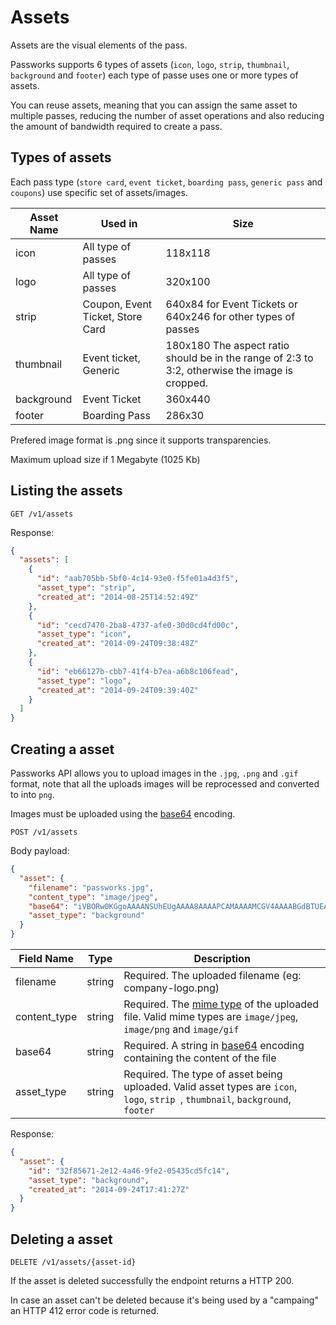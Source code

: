 Assets
===============

Assets are the visual elements of the pass.

Passworks supports 6 types of assets (`icon`, `logo`, `strip`, `thumbnail`, `background` and `footer`) each type of passe uses one or more types of assets.

You can reuse assets, meaning that you can assign the same asset to multiple passes, reducing the number of asset operations and also reducing the amount of bandwidth required to create a pass.

Types of assets
----------------

Each pass type (`store card`, `event ticket`, `boarding pass`, `generic pass` and `coupons`) use specific set of assets/images.

| Asset Name |  Used in       | Size
|------------|----------------------------------|----------------------------------|
| icon       | All type of passes               | 118x118 |
| logo		   | All type of passes 		        | 320x100 
| strip	   | Coupon, Event Ticket, Store Card | 640x84 for Event Tickets or 640x246 for other types of passes 
| thumbnail  | Event ticket, Generic | 180x180 The aspect ratio should be in the range of 2:3 to 3:2, otherwise the image is cropped.
| background | Event Ticket | 360x440	        |
| footer	   | Boarding Pass | 286x30           |    

Prefered image format is .png since it supports transparencies.

Maximum upload size if 1 Megabyte (1025 Kb)

Listing the assets
----------------

```shell
GET /v1/assets
```

Response:

```json
{
  "assets": [
    {
      "id": "aab705bb-5bf0-4c14-93e0-f5fe01a4d3f5",
      "asset_type": "strip",
      "created_at": "2014-08-25T14:52:49Z"
    },
    {
      "id": "cecd7470-2ba8-4737-afe0-30d0cd4fd00c",
      "asset_type": "icon",
      "created_at": "2014-09-24T09:38:48Z"
    },
    {
      "id": "eb66127b-cbb7-41f4-b7ea-a6b8c106fead",
      "asset_type": "logo",
      "created_at": "2014-09-24T09:39:40Z"
    }
  ]
}
```

Creating a asset
----------------

Passworks API allows you to upload images in the `.jpg`, `.png` and `.gif` format, note that all the uploads images will be reprocessed and converted to into `png`.

Images must be uploaded using the [base64](http://en.wikipedia.org/wiki/Base64) encoding.


```shell
POST /v1/assets
```

Body payload:


```json
{
  "asset": {
    "filename": "passworks.jpg",
    "content_type": "image/jpeg",
    "base64": "iVBORw0KGgoAAAANSUhEUgAAAA8AAAAPCAMAAAAMCGV4AAAABGdBTUEAALGP\nC/xhBQAAAAFzUkdCAK7OHOkAAAAgY0hSTQAAeiYAAICEAAD6AAAAgOgAAHUw\nAADqYAAAOpgAABdwnLpRPAAAAO1QTFRF/////v//6fbx1O3jzereyOjbyunc\n0ezh3/Lq/P79ltS7VruSZcGbY72YZb6aY76ZZL+aXL6WbsSh7Pfz/v/+/f7+\nzuvfVLqQ5/Xv+/39/v7+fMmqhs2wqNvGgMqswufYbMOgnda/gsut+/79yOnc\nbcai3fHp1u/lacOe5/bwasKeZcCb4/Pt+v38odjC2vDn4/Tt0+3iZsGcrd3J\nKqVzKKRxrd3Kz+vgEpxkhM2vXb6XwubY3/HqYr+ZodjBf8qryOnbqtzHw+fY\nzeveVLmQ5vXve8mpiM6xl9W8Zb6ZW72Vcsak7/n16vbx4PLrTQ8gcgAAAAFi\nS0dEAIgFHUgAAAAJcEhZcwAACxMAAAsTAQCanBgAAACnSURBVAjXbU/XDsIw\nDLyww2qBplBmoZS99y57w/9/DknEE8KWLJ3PPp8BELjcHq/PH6AQQRAMhSNR\nRY3FE9DAoCdTTAOMdCYLyjOXh5hkKJicpyiWYFAGC2WbtzVUqrwIXq8JvXqj\n2Wp3uuihPxB4OBpPprM5FsvV+g//u0+xcWBJ/a0t8c753t+b0t/heBL+KD1f\nBEFw5f5vinp/PKUQwUv+92YcfAAwZRGmNH9JIQAAACV0RVh0ZGF0ZTpjcmVh\ndGUAMjAxNC0wOC0yNlQwNzozMjowOC0wNDowMCJkoiAAAAAldEVYdGRhdGU6\nbW9kaWZ5ADIwMTQtMDgtMjZUMDc6MzI6MDgtMDQ6MDBTORqcAAAAAElFTkSu\nQmCC\n",
    "asset_type": "background"
  }
}
```

| Field Name           | Type      | Description    |
|----------------------|-----------|----------------|
| filename   			   | string    |  Required. The uploaded filename (eg: company-logo.png)
| content_type		   | string	  |  Required. The [mime type](http://en.wikipedia.org/wiki/Internet_media_type) of the uploaded file. Valid mime types are `image/jpeg`, `image/png` and `image/gif`
| base64               | string    | Required. A string in [base64](http://en.wikipedia.org/wiki/Base64) encoding containing the content of the file
| asset_type    		   | string    | Required. The type of asset being uploaded. Valid asset types are `icon`, `logo`, `strip `, `thumbnail`, `background`, `footer`

Response:


```json
{
  "asset": {
    "id": "32f85671-2e12-4a46-9fe2-05435cd5fc14",
    "asset_type": "background",
    "created_at": "2014-09-24T17:41:27Z"
  }
}
```

Deleting a asset
----------------

```shell
DELETE /v1/assets/{asset-id}
```

If the asset is deleted successfully the endpoint returns a HTTP 200.

In case an asset can't be deleted because it's being used by a "campaing" an HTTP 412 error code is returned. 